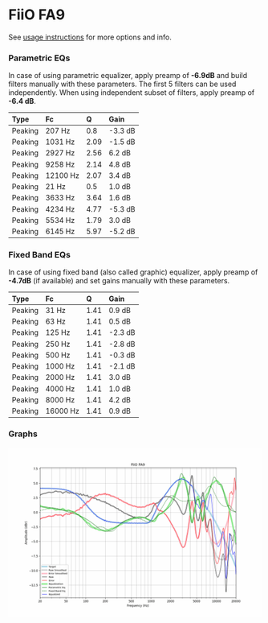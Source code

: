 # FiiO FA9
See [usage instructions](https://github.com/jaakkopasanen/AutoEq#usage) for more options and info.

### Parametric EQs
In case of using parametric equalizer, apply preamp of **-6.9dB** and build filters manually
with these parameters. The first 5 filters can be used independently.
When using independent subset of filters, apply preamp of **-6.4 dB**.

| Type    | Fc       |    Q | Gain    |
|:--------|:---------|:-----|:--------|
| Peaking | 207 Hz   | 0.8  | -3.3 dB |
| Peaking | 1031 Hz  | 2.09 | -1.5 dB |
| Peaking | 2927 Hz  | 2.56 | 6.2 dB  |
| Peaking | 9258 Hz  | 2.14 | 4.8 dB  |
| Peaking | 12100 Hz | 2.07 | 3.4 dB  |
| Peaking | 21 Hz    | 0.5  | 1.0 dB  |
| Peaking | 3633 Hz  | 3.64 | 1.6 dB  |
| Peaking | 4234 Hz  | 4.77 | -5.3 dB |
| Peaking | 5534 Hz  | 1.79 | 3.0 dB  |
| Peaking | 6145 Hz  | 5.97 | -5.2 dB |

### Fixed Band EQs
In case of using fixed band (also called graphic) equalizer, apply preamp of **-4.7dB**
(if available) and set gains manually with these parameters.

| Type    | Fc       |    Q | Gain    |
|:--------|:---------|:-----|:--------|
| Peaking | 31 Hz    | 1.41 | 0.9 dB  |
| Peaking | 63 Hz    | 1.41 | 0.5 dB  |
| Peaking | 125 Hz   | 1.41 | -2.3 dB |
| Peaking | 250 Hz   | 1.41 | -2.8 dB |
| Peaking | 500 Hz   | 1.41 | -0.3 dB |
| Peaking | 1000 Hz  | 1.41 | -2.1 dB |
| Peaking | 2000 Hz  | 1.41 | 3.0 dB  |
| Peaking | 4000 Hz  | 1.41 | 1.0 dB  |
| Peaking | 8000 Hz  | 1.41 | 4.2 dB  |
| Peaking | 16000 Hz | 1.41 | 0.9 dB  |

### Graphs
![](./FiiO%20FA9.png)